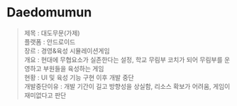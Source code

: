 # Daedomumun
>제목 : 대도무문(가제)  
>플랫폼 : 안드로이드  
>장르 : 경영&육성 시뮬레이션게임  
>개요 : 현대에 무협요소가 실존한다는 설정, 학교 무림부 코치가 되어 무림부를 운영하고 부원들을 육성하는 게임  
>현황 : UI 및 육성 기능 구현 이후 개발 중단  
>개발중단이유 : 개발 기간이 길고 방향성을 상실함, 리소스 확보가 어려움, 게임이 재미없다고 판단
